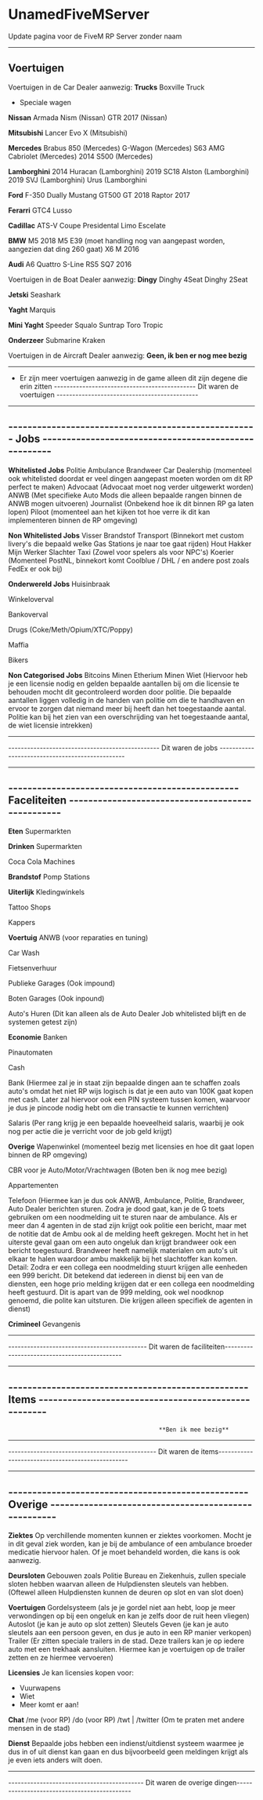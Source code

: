 # UnamedFiveMServer
Update pagina voor de FiveM RP Server zonder naam

-------------------------------------------------------------------------------------------------------------------
 **Voertuigen** 
-------------------------------------------------------------------------------------------------------------------

Voertuigen in de Car Dealer aanwezig:
 **Trucks**
 Boxville Truck
 - Speciale wagen
 
 **Nissan**
Armada Nism (Nissan)
GTR 2017 (Nissan)

**Mitsubishi**
Lancer Evo X (Mitsubishi)

**Mercedes**
Brabus 850 (Mercedes)
G-Wagon (Mercedes)
S63 AMG Cabriolet (Mercedes)
2014 S500 (Mercedes)

**Lamborghini**
2014 Huracan (Lamborghini)
2019 SC18 Alston (Lamborghini)
2019 SVJ (Lamborghini)
Urus (Lamborghini

**Ford**
F-350 Dually
Mustang GT500
GT 2018
Raptor 2017

**Ferarri**
GTC4 Lusso 

**Cadillac**
ATS-V Coupe
Presidental Limo
Escelate

**BMW**
M5 2018
M5 E39 (moet handling nog van aangepast worden, aangezien dat ding 260 gaat)
X6 M 2016

**Audi**
A6 Quattro S-Line
RS5
SQ7 2016


Voertuigen in de Boat Dealer aanwezig:
**Dingy**
Dinghy 4Seat
Dinghy 2Seat

**Jetski**
Seashark

**Yaght**
Marquis

**Mini Yaght**
Speeder
Squalo
Suntrap
Toro
Tropic

**Onderzeer**
Submarine
Kraken


Voertuigen in de Aircraft Dealer aanwezig:
**Geen, ik ben er nog mee bezig**

--------------------------------------------- ----------------------- ---------------------------------------------
* Er zijn meer voertuigen aanwezig in de game alleen dit zijn degene die erin zitten
--------------------------------------------- Dit waren de voertuigen ---------------------------------------------

-------------------------------------------------------------------------------------------------------------------
---------------------------------------------------- **Jobs** -----------------------------------------------------
-------------------------------------------------------------------------------------------------------------------

**Whitelisted Jobs**
Politie
Ambulance
Brandweer
Car Dealership (momenteel ook whitelisted doordat er veel dingen aangepast moeten worden om dit RP perfect te maken)
Advocaat (Advocaat moet nog verder uitgewerkt worden)
ANWB (Met specifieke Auto Mods die alleen bepaalde rangen binnen de ANWB mogen uitvoeren)
Journalist (Onbekend hoe ik dit binnen RP ga laten lopen)
Piloot (momenteel aan het kijken tot hoe verre ik dit kan implementeren binnen de RP omgeving)

**Non Whitelisted Jobs**
Visser
Brandstof Transport (Binnekort met custom livery's die bepaald welke Gas Stations je naar toe gaat rijden)
Hout Hakker 
Mijn Werker
Slachter
Taxi (Zowel voor spelers als voor NPC's)
Koerier (Momenteel PostNL, binnekort komt Coolblue / DHL / en andere post zoals FedEx er ook bij)

**Onderwereld Jobs**
Huisinbraak

Winkeloverval

Bankoverval

Drugs (Coke/Meth/Opium/XTC/Poppy)

Maffia

Bikers

**Non Categorised Jobs**
Bitcoins Minen
Etherium Minen
Wiet (Hiervoor heb je een licensie nodig en gelden bepaalde aantallen bij om die licensie te behouden mocht dit gecontroleerd worden door politie. Die bepaalde aantallen liggen volledig in de handen van politie om die te handhaven en ervoor te zorgen dat niemand meer bij heeft dan het toegestaande aantal. Politie kan bij het zien van een overschrijding van het toegestaande aantal, de wiet licensie intrekken)

-------------------------------------------------------------------------------------------------------------------
------------------------------------------------ Dit waren de jobs ------------------------------------------------


-------------------------------------------------------------------------------------------------------------------
------------------------------------------------ **Faceliteiten** -------------------------------------------------
-------------------------------------------------------------------------------------------------------------------

**Eten**
Supermarkten

**Drinken**
Supermarkten

Coca Cola Machines

**Brandstof**
Pomp Stations

**Uiterlijk**
Kledingwinkels

Tattoo Shops

Kappers

**Voertuig**
ANWB (voor reparaties en tuning)

Car Wash

Fietsenverhuur

Publieke Garages (Ook impound)

Boten Garages (Ook inpound)

Auto's Huren (Dit kan alleen als de Auto Dealer Job whitelisted blijft en de systemen getest zijn)

**Economie**
Banken

Pinautomaten

Cash

Bank (Hiermee zal je in staat zijn bepaalde dingen aan te schaffen zoals auto's omdat het niet RP wijs logisch is dat je een auto van 100K gaat kopen met cash. Later zal hiervoor ook een PIN systeem tussen komen, waarvoor je dus je pincode nodig hebt om die transactie te kunnen verrichten)

Salaris (Per rang krijg je een bepaalde hoeveelheid salaris, waarbij je ook nog per actie die je verricht voor de job geld krijgt)

**Overige**
Wapenwinkel (momenteel bezig met licensies en hoe dit gaat lopen binnen de RP omgeving)

CBR voor je Auto/Motor/Vrachtwagen (Boten ben ik nog mee bezig)

Appartementen

Telefoon (Hiermee kan je dus ook ANWB, Ambulance, Politie, Brandweer, Auto Dealer berichten sturen. Zodra je dood gaat, kan je de G toets gebruiken om een noodmelding uit te sturen naar de ambulance. Als er meer dan 4 agenten in de stad zijn krijgt ook politie een bericht, maar met de notitie dat de Ambu ook al de melding heeft gekregen. Mocht het in het uiterste geval gaan om een auto ongeluk dan krijgt brandweer ook een bericht toegestuurd. Brandweer heeft namelijk materialen om auto's uit elkaar te halen waardoor ambu makkelijk bij het slachtoffer kan komen. Detail: Zodra er een collega een noodmelding stuurt krijgen alle eenheden een 999 bericht. Dit betekend dat iedereen in dienst bij een van de diensten, een hoge prio melding krijgen dat er een collega een noodmelding heeft gestuurd. Dit is apart van de 999 melding, ook wel noodknop genoemd, die polite kan uitsturen. Die krijgen alleen specifiek de agenten in dienst)

**Crimineel**
Gevangenis


-------------------------------------------------------------------------------------------------------------------
-------------------------------------------- Dit waren de faciliteiten---------------------------------------------



-------------------------------------------------------------------------------------------------------------------
-------------------------------------------------- **Items** ----------------------------------------------------
-------------------------------------------------------------------------------------------------------------------

                                               **Ben ik mee bezig**

-------------------------------------------------------------------------------------------------------------------
----------------------------------------------- Dit waren de items-------------------------------------------------


-------------------------------------------------------------------------------------------------------------------
-------------------------------------------------- **Overige** ----------------------------------------------------
-------------------------------------------------------------------------------------------------------------------

**Ziektes**
Op verchillende momenten kunnen er ziektes voorkomen. Mocht je in dit geval ziek worden, kan je bij de ambulance of een ambulance broeder medicatie hiervoor halen. Of je moet behandeld worden, die kans is ook aanwezig.

**Deursloten**
Gebouwen zoals Politie Bureau en Ziekenhuis, zullen speciale sloten hebben waarvan alleen de Hulpdiensten sleutels van hebben. (Oftewel alleen Hulpdiensten kunnen de deuren op slot en van slot doen)

**Voertuigen**
Gordelsysteem (als je je gordel niet aan hebt, loop je meer verwondingen op bij een ongeluk en kan je zelfs door de ruit heen vliegen)
Autoslot (je kan je auto op slot zetten)
Sleutels Geven (je kan je auto sleutels aan een persoon geven, en dus je auto in een RP manier verkopen)
Trailer (Er zitten speciale trailers in de stad. Deze trailers kan je op iedere auto met een trekhaak aansluiten. Hiermee kan je voertuigen op de trailer zetten en ze hiermee vervoeren)

**Licensies**
Je kan licensies kopen voor:
  - Vuurwapens
  - Wiet
  - Meer komt er aan!
  
**Chat**
/me (voor RP)
/do (voor RP)
/twt | /twitter (Om te praten met andere mensen in de stad)


**Dienst**
Bepaalde jobs hebben een indienst/uitdienst systeem waarmee je dus in of uit dienst kan gaan en dus bijvoorbeeld geen meldingen krijgt als je even iets anders wilt doen.


-------------------------------------------------------------------------------------------------------------------
------------------------------------------- Dit waren de overige dingen--------------------------------------------

